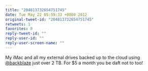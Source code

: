 ```yaml
---
title: "204813732654751745"
date: Tue May 22 05:59:33 +0000 2012
original-tweet-id: "204813732654751745"
retweets: 1
favorites: 0
reply-tweet-id: ""
reply-user-id: ""
reply-user-screen-name: ""
---
```

My iMac and all my external drives backed up to the cloud using <a href="https://twitter.com/backblaze">@backblaze</a> just over 2 TB. For $5 a month you be daft not to too!
